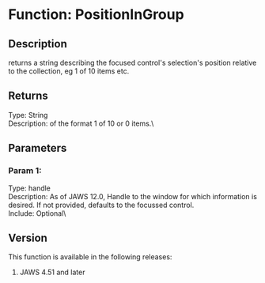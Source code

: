 # Function: PositionInGroup

## Description

returns a string describing the focused control\'s selection\'s position
relative to the collection, eg 1 of 10 items etc.

## Returns

Type: String\
Description: of the format 1 of 10 or 0 items.\

## Parameters

### Param 1:

Type: handle\
Description: As of JAWS 12.0, Handle to the window for which information
is desired. If not provided, defaults to the focussed control.\
Include: Optional\

## Version

This function is available in the following releases:

1.  JAWS 4.51 and later
